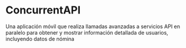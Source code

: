 # ConcurrentAPI
Una aplicación móvil que realiza llamadas avanzadas a servicios API en paralelo para obtener y mostrar información detallada de usuarios, incluyendo datos de nómina
